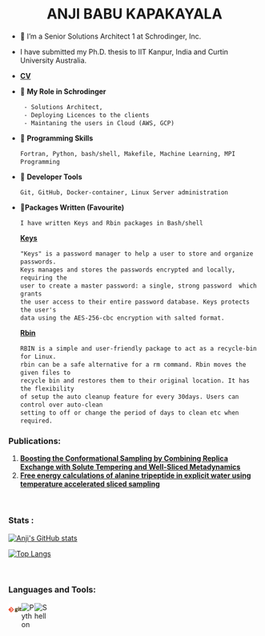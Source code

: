 ### <h1 align="center">ANJI BABU KAPAKAYALA</h1>


- 🔭 I’m a Senior Solutions Architect 1 at Schrodinger, Inc.
-    I have submitted my Ph.D. thesis to IIT Kanpur, India and Curtin University Australia.

- [**CV**](https://github.com/kapakayala/CV/blob/main/Anji_CV.pdf)


- 💬 **My Role in Schrodinger** 
   
       - Solutions Architect, 
       - Deploying Licences to the clients 
       - Maintaning the users in Cloud (AWS, GCP)
       
- 🌱 **Programming Skills**

      Fortran, Python, bash/shell, Makefile, Machine Learning, MPI Programming
      
- 🌱 **Developer Tools**

      Git, GitHub, Docker-container, Linux Server administration
      
- 🌱**Packages Written (Favourite)**

      I have written Keys and Rbin packages in Bash/shell
     [**Keys**](https://github.com/anjibabuIITK/Keys-The_Password_Manager/releases/tag/1.0)
     
      "Keys" is a password manager to help a user to store and organize passwords.
      Keys manages and stores the passwords encrypted and locally, requiring the 
      user to create a master password: a single, strong password  which  grants 
      the user access to their entire password database. Keys protects the user's
      data using the AES-256-cbc encryption with salted format.
     [**Rbin**](https://github.com/anjibabuIITK/RECYCLEBIN_for_Linux/releases/tag/v1.0)
     
      RBIN is a simple and user-friendly package to act as a recycle-bin for Linux. 
      rbin can be a safe alternative for a rm command. Rbin moves the given files to
      recycle bin and restores them to their original location. It has the flexibility
      of setup the auto cleanup feature for every 30days. Users can control over auto-clean
      setting to off or change the period of days to clean etc when required.
           
### Publications:

1. [**Boosting the Conformational Sampling by Combining Replica Exchange with Solute Tempering and Well-Sliced Metadynamics**](https://onlinelibrary.wiley.com/doi/10.1002/jcc.26752)
2. [**Free energy calculations of alanine tripeptide in explicit water using temperature accelerated sliced sampling**](https://scholar.google.com/citations?view_op=view_citation&hl=en&user=jd_jV80AAAAJ&citation_for_view=jd_jV80AAAAJ:u5HHmVD_uO8C)
<br />

### Stats :
[![Anji's GitHub stats](https://github-readme-stats.vercel.app/api?username=kapakayala&show_icons=true&theme=merko)](https://github.com/kapakayala/github-readme-stats)

[![Top Langs](https://github-readme-stats.vercel.app/api/top-langs/?username=kapakayala&hide=javascript,html,Roff,css,Cmake&layout=compact&theme=radical)](https://github.com/kapakayala/github-readme-stats)

<br />

### Languages and Tools:
[<img align="left" alt="Git" width="26px" src="https://raw.githubusercontent.com/github/explore/80688e429a7d4ef2fca1e82350fe8e3517d3494d/topics/git/git.png" />](webdevplaylist)
[<img align="left" alt="Python" width="26px" src="https://upload.wikimedia.org/wikipedia/commons/c/c3/Python-logo-notext.svg"/>](webdevplaylist)
[<img align="left" alt="Shell" width="26px" src="https://bashlogo.com/img/logo/png/monochrome_dark.png"/>](webdevplaylist)



<br />
<br />






